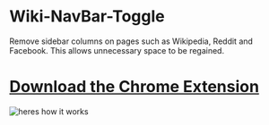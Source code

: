 # Wiki-NavBar-Toggle
Remove sidebar columns on pages such as Wikipedia, Reddit and Facebook. This allows unnecessary space to be regained.

# [**Download the Chrome Extension**](https://chrome.google.com/webstore/detail/phedkmlklpciilhmiombagckiidaghje/publish-accepted?hl=en-US&gl=US)

![heres how it works](http://i.imgur.com/wg5krCE.gif)
